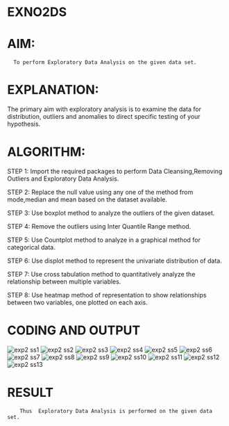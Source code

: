 # EXNO2DS
# AIM:
      To perform Exploratory Data Analysis on the given data set.
      
# EXPLANATION:
  The primary aim with exploratory analysis is to examine the data for distribution, outliers and anomalies to direct specific testing of your hypothesis.
  
# ALGORITHM:
STEP 1: Import the required packages to perform Data Cleansing,Removing Outliers and Exploratory Data Analysis.

STEP 2: Replace the null value using any one of the method from mode,median and mean based on the dataset available.

STEP 3: Use boxplot method to analyze the outliers of the given dataset.

STEP 4: Remove the outliers using Inter Quantile Range method.

STEP 5: Use Countplot method to analyze in a graphical method for categorical data.

STEP 6: Use displot method to represent the univariate distribution of data.

STEP 7: Use cross tabulation method to quantitatively analyze the relationship between multiple variables.

STEP 8: Use heatmap method of representation to show relationships between two variables, one plotted on each axis.

# CODING AND OUTPUT
![exp2 ss1](https://github.com/smriti1910/EXNO2DS/assets/133334803/1a1085bb-4e9b-4a44-8e97-3e338228c956)
      ![exp2 ss2](https://github.com/smriti1910/EXNO2DS/assets/133334803/7b0f787a-6a7e-45a3-bc77-2c48fa68002b)
      ![exp2 ss3](https://github.com/smriti1910/EXNO2DS/assets/133334803/23b9867a-8df1-4197-956c-2bab8363038a)
      ![exp2 ss4](https://github.com/smriti1910/EXNO2DS/assets/133334803/96f0adb0-df4b-4821-b1c1-9b50f7dc915f)
      ![exp2 ss5](https://github.com/smriti1910/EXNO2DS/assets/133334803/85849453-1f01-4d84-ae4c-26b5c8dc3577)
      ![exp2 ss6](https://github.com/smriti1910/EXNO2DS/assets/133334803/37aa0bdc-96af-486c-8327-977a2751b9fb)
      ![exp2 ss7](https://github.com/smriti1910/EXNO2DS/assets/133334803/21de090f-ec76-471e-ac28-3aef0324666d)
      ![exp2 ss8](https://github.com/smriti1910/EXNO2DS/assets/133334803/5d645eee-9990-43e1-8b5c-1d781f248407)
      ![exp2 ss9](https://github.com/smriti1910/EXNO2DS/assets/133334803/320d6b88-0cd8-48ac-9a39-dd66a21f3b32)
      ![exp2 ss10](https://github.com/smriti1910/EXNO2DS/assets/133334803/49e11b80-141e-4ff8-964c-bbc0432f5506)
      ![exp2 ss11](https://github.com/smriti1910/EXNO2DS/assets/133334803/dff0316d-bad9-4aab-b1f6-1426aab28a1f)
      ![exp2 ss12](https://github.com/smriti1910/EXNO2DS/assets/133334803/49c973aa-e674-4eef-8151-dd28119b5eed)
      ![exp2 ss13](https://github.com/smriti1910/EXNO2DS/assets/133334803/a7819ed2-7352-43a0-a9bd-c3b2578fb005)



# RESULT
        Thus  Exploratory Data Analysis is performed on the given data set.
